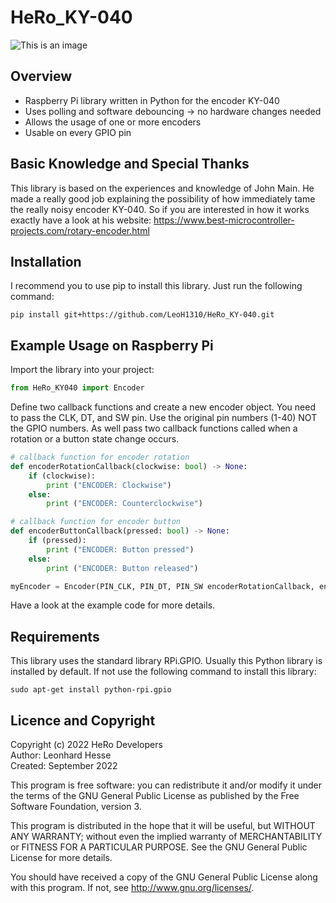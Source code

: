 # HeRo_KY-040
![This is an image](https://www.linkerkit.de/images/thumb/d/d5/ky-040.jpg/358px-ky-040.jpg)

## Overview
* Raspberry Pi library written in Python for the encoder KY-040
* Uses polling and software debouncing -> no hardware changes needed
* Allows the usage of one or more encoders
* Usable on every GPIO pin

## Basic Knowledge and Special Thanks
This library is based on the experiences and knowledge of John Main. He made a really good job explaining the possibility of how immediately tame the really noisy encoder KY-040. So if you are interested in how it works exactly have a look at his website: https://www.best-microcontroller-projects.com/rotary-encoder.html

## Installation
I recommend you to use pip to install this library. Just run the following command:
```
pip install git+https://github.com/LeoH1310/HeRo_KY-040.git
```
## Example Usage on Raspberry Pi
Import the library into your project:
```python
from HeRo_KY040 import Encoder
```
Define two callback functions and create a new encoder object. You need to pass the CLK, DT, and SW pin. Use the original pin numbers (1-40) NOT the GPIO numbers. As well pass two callback functions called when a rotation or a button state change occurs.
```python
# callback function for encoder rotation
def encoderRotationCallback(clockwise: bool) -> None:
    if (clockwise):
        print ("ENCODER: Clockwise")
    else:
        print ("ENCODER: Counterclockwise")

# callback function for encoder button
def encoderButtonCallback(pressed: bool) -> None:
    if (pressed):
        print ("ENCODER: Button pressed")    
    else:
        print ("ENCODER: Button released")

myEncoder = Encoder(PIN_CLK, PIN_DT, PIN_SW encoderRotationCallback, encoderButtonCallback)
```
Have a look at the example code for more details.

## Requirements
This library uses the standard library RPi.GPIO. Usually this Python library is installed by default. If not use the following command to install this library:
```
sudo apt-get install python-rpi.gpio
```

## Licence and Copyright
Copyright (c) 2022 HeRo Developers  
Author: Leonhard Hesse  
Created: September 2022

This program is free software: you can redistribute it and/or modify it under the terms of the GNU General Public License as published by the Free Software Foundation, version 3.

This program is distributed in the hope that it will be useful, but WITHOUT ANY WARRANTY; without even the implied warranty of MERCHANTABILITY or FITNESS FOR A PARTICULAR PURPOSE. See the GNU General Public License for more details.

You should have received a copy of the GNU General Public License along with this program. If not, see <http://www.gnu.org/licenses/>.